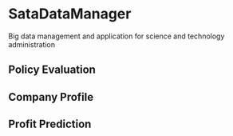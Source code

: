 # SataDataManager
Big data management and application for science and technology administration

## Policy Evaluation

## Company Profile


## Profit Prediction


